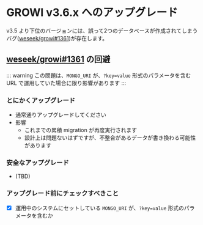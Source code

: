 # GROWI v3.6.x へのアップグレード

v3.5 より下位のバージョンには、誤って2つのデータベースが作成されてしまうバグ([weseek/growi#1361](https://github.com/weseek/growi/issues/1361))が存在します。

## [weseek/growi#1361](https://github.com/weseek/growi/issues/1361) の回避

::: warning
この問題は、`MONGO_URI` が、`?key=value` 形式のパラメータを含む URL で運用していた場合に限り影響があります
:::

### とにかくアップグレード

- 通常通りアップグレードしてください
- 影響
    - これまでの累積 migration が再度実行されます
    - 設計上は問題ないはずですが、不整合があるデータが書き換わる可能性があります

### 安全なアップグレード

- (TBD)

### アップグレード前にチェックすべきこと

- [x] 運用中のシステムにセットしている `MONGO_URI` が、`?key=value` 形式のパラメータを含むか

